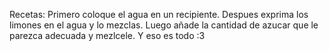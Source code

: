 Recetas:
Primero coloque el agua en un recipiente.
Despues exprima los limones en el agua y lo mezclas.
Luego añade la cantidad de azucar que le parezca adecuada y mezlcele.
Y eso es todo :3
